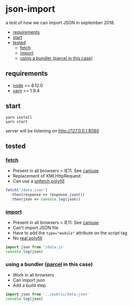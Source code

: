 # json-import

a test of how we can import JSON in september 2018.

<!-- START doctoc generated TOC please keep comment here to allow auto update -->
<!-- DON'T EDIT THIS SECTION, INSTEAD RE-RUN doctoc TO UPDATE -->

- [requirements](#requirements)
- [start](#start)
- [tested](#tested)
  - [fetch](#fetch)
  - [import](#import)
  - [using a bundler (parcel in this case)](#using-a-bundler-parcel-in-this-case)

<!-- END doctoc generated TOC please keep comment here to allow auto update -->

## requirements

- [node](http://nodejs.org/download/) >= 8.12.0
- [yarn](https://yarnpkg.com/lang/en/) >= 1.9.4

## start

```
yarn install
yarn start
```

server will be listening on http://127.0.0.1:8080

## tested

### [fetch](https://developer.mozilla.org/en-US/docs/Web/API/Fetch_API/Using_Fetch)

- Present in all browsers > IE11. See [caniuse](https://caniuse.com/#search=fetch)
- Replacement of XMLHttpRequest.
- Can use a [unfetch polyfill](https://github.com/developit/unfetch)

```js
fetch('/data.json')
  .then(response => response.json())
  .then(json => console.log(json))
```

### [import](https://developer.mozilla.org/en-US/docs/Web/JavaScript/Reference/Statements/import)

- Present in all browsers > IE11. See [caniuse](https://caniuse.com/#search=module)
- Can't import JSON file
- Have to add the `type="module"` attribute on the script tag
- No [real polyfill](https://github.com/ModuleLoader/browser-es-module-loader)

```js
import json from '/data.js'
console.log(json)
```

### using a bundler ([parcel](https://parceljs.org/) in this case)

- Work in all browsers
- Can import json
- Add a build step

```js
import json from '../public/data.json'
console.log(json)
```
